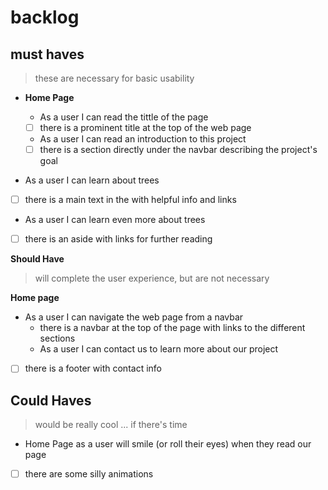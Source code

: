 # backlog
## must haves
> these are necessary for basic usability


* **Home Page**
  
  - As a user I can read the tittle of the page
  - [ ] there is a prominent title at the top of the web page
  - As a user I can read an introduction to this project
  - [ ] there is a section directly under the navbar describing the project's goal
 - As a user I can learn about trees
  - [ ] there is a main text in the with helpful info and links
 - As a user I can learn even more about trees
  - [ ] there is an aside with links for further reading

 **Should Have**

> will complete the user experience, but are not necessary

**Home page**
  * As a user I can navigate the web page from a navbar
    *  there is a navbar at the top of the page with links to the different sections
    * As a user I can contact us to learn more about our project
  - [ ] there is a footer with contact info

**Could Haves**
--
> would be really cool ... if there's time

* Home Page
as a user will smile (or roll their eyes) when they read our page
 - [ ] there are some silly animations




# 



































